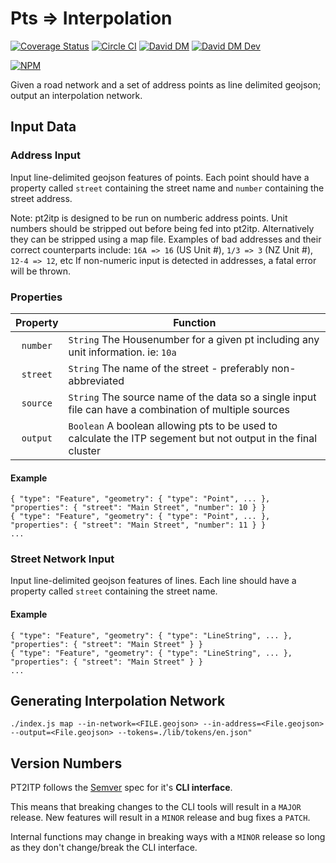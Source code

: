 # Pts => Interpolation

[![Coverage Status](https://coveralls.io/repos/github/ingalls/pt2itp/badge.svg?branch=master)](https://coveralls.io/github/ingalls/pt2itp?branch=master)
[![Circle CI](https://circleci.com/gh/ingalls/pt2itp/tree/master.svg?style=shield)](https://circleci.com/gh/ingalls/pt2itp/tree/master)
[![David DM](https://david-dm.org/ingalls/pt2itp.svg)](https://david-dm.org/ingalls/pt2itp)
[![David DM Dev](https://david-dm.org/ingalls/pt2itp/dev-status.svg)](https://david-dm.org/ingalls/pt2itp?type=dev)

[![NPM](https://nodei.co/npm/pt2itp.png?downloads=true&downloadRank=true)](https://www.npmjs.com/package/pt2itp)


Given a road network and a set of address points as line delimited geojson; output an interpolation network.

## Input Data

### Address Input

Input line-delimited geojson features of points. Each point should have a property called `street` containing the street name
and `number` containing the street address.

Note: pt2itp is designed to be run on numberic address points. Unit numbers should be stripped out before being fed into pt2itp. Alternatively they
can be stripped using a map file. Examples of bad addresses and their correct counterparts include: `16A => 16` (US Unit #), `1/3 => 3` (NZ Unit #), `12-4 => 12`, etc
If non-numeric input is detected in addresses, a fatal error will be thrown.

### Properties

| Property | Function |
| :------: | -------- |
| `number` | `String` The Housenumber for a given pt including any unit information. ie: `10a` |
| `street` | `String` The name of the street - preferably non-abbreviated |
| `source` | `String` The source name of the data so a single input file can have a combination of multiple sources |
| `output` | `Boolean` A boolean allowing pts to be used to calculate the ITP segement but not output in the final cluster |

#### Example

```
{ "type": "Feature", "geometry": { "type": "Point", ... }, "properties": { "street": "Main Street", "number": 10 } }
{ "type": "Feature", "geometry": { "type": "Point", ... }, "properties": { "street": "Main Street", "number": 11 } }
...
```

### Street Network Input

Input line-delimited geojson features of lines. Each line should have a property called `street` containing the street name.

#### Example

```
{ "type": "Feature", "geometry": { "type": "LineString", ... }, "properties": { "street": "Main Street" } }
{ "type": "Feature", "geometry": { "type": "LineString", ... }, "properties": { "street": "Main Street" } }
...
```

## Generating Interpolation Network

```
./index.js map --in-network=<FILE.geojson> --in-address=<File.geojson> --output=<File.geojson> --tokens=./lib/tokens/en.json"
```

## Version Numbers

PT2ITP follows the [Semver](http://semver.org/) spec for it's **CLI interface**.

This means that breaking changes to the CLI tools will result in a `MAJOR` release.
New features will result in a `MINOR` release and bug fixes a `PATCH`.

Internal functions may change in breaking ways with a `MINOR` release so long as they
don't change/break the CLI interface.

